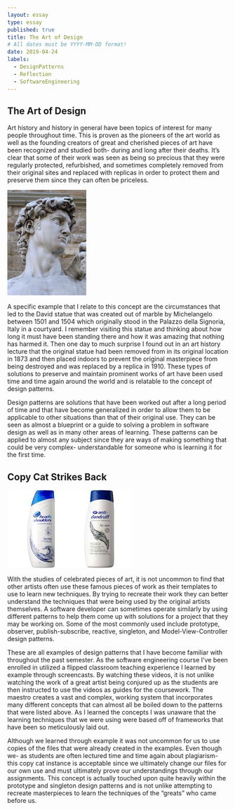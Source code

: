 ```yaml
---
layout: essay
type: essay
published: true
title: The Art of Design
# All dates must be YYYY-MM-DD format!
date: 2019-04-24
labels:
  - DesignPatterns
  - Reflection
  - SoftwareEngineering
---
```


## The Art of Design

Art history and history in general have been topics of interest for many people throughout time. This is proven as the pioneers of the art world as well as the founding creators of great and cherished pieces of art have been recognized and studied both- during and long after their deaths. It’s clear that some of their work was seen as being so precious that they were regularly protected, refurbished, and sometimes completely removed from their original sites and replaced with replicas in order to protect them and preserve them since they can often be priceless. 

<p>
<img float="left" src="../images/david.JPG" width = "180" height = "240">
</p>

A specific example that I relate to this concept are the circumstances that led to the David statue that was created out of marble by Michelangelo between 1501 and 1504 which originally stood in the Palazzo della Signoria, Italy in a courtyard. I remember visiting this statue and thinking about how long it must have been standing there and how it was amazing that nothing has harmed it. Then one day to much surprise I found out in an art history lecture that the original statue had been removed from in its original location in 1873 and then placed indoors to prevent the original masterpiece from being destroyed and was replaced by a replica in 1910. These types of solutions to preserve and maintain prominent works of art have been used time and time again around the world and is relatable to the concept of design patterns. 

Design patterns are solutions that have been worked out after a long period of time and that have become generalized in order to allow them to be applicable to other situations than that of their original use. They can be seen as almost a blueprint or a guide to solving a problem in software design as well as in many other areas of learning. These patterns can be applied to almost any subject since they are ways of making something that could be very complex- understandable for someone who is learning it for the first time.

## Copy Cat Strikes Back

<p>
<img float="left" src="../images/copycat.jpg">
</p>

With the studies of celebrated pieces of art, it is not uncommon to find that other artists often use these famous pieces of work as their templates to use to learn new techniques. By trying to recreate their work they can better understand the techniques that were being used by the original artists themselves. A software developer can sometimes operate similarly by using different patterns to help them come up with solutions for a project that they may be working on. Some of the most commonly used include prototype, observer, publish-subscribe, reactive, singleton, and Model-View-Controller design patterns. 

These are all examples of design patterns that I have become familiar with throughout the past semester. As the software engineering course I’ve been enrolled in utilized a flipped classroom teaching experience I learned by example through screencasts. By watching these videos, it is not unlike watching the work of a great artist being conjured up as the students are then instructed to use the videos as guides for the coursework. The maestro creates a vast and complex, working system that incorporates many different concepts that can almost all be boiled down to the patterns that were listed above. As I learned the concepts I was unaware that the learning techniques that we were using were based off of frameworks that have been so meticulously laid out.

Although we learned through example it was not uncommon for us to use copies of the files that were already created in the examples. Even though we- as students are often lectured time and time again about plagiarism- this copy cat instance is acceptable since we ultimately change our files for our own use and must ultimately prove our understandings through our assignments. This concept is actually touched upon quite heavily within the prototype and singleton design patterns and is not unlike attempting to recreate masterpieces to learn the techniques of the “greats” who came before us.
